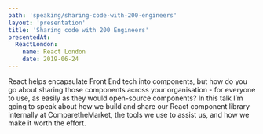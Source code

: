 ```yaml
---
path: 'speaking/sharing-code-with-200-engineers'
layout: 'presentation'
title: 'Sharing code with 200 Engineers'
presentedAt:
  ReactLondon:
    name: React London
    date: 2019-06-24
---
```


React helps encapsulate Front End tech into components, but how do you go about sharing those components across your organisation - for everyone to use, as easily as they would open-source components? In this talk I’m going to speak about how we build and share our React component library internally at ComparetheMarket, the tools we use to assist us, and how we make it worth the effort.
